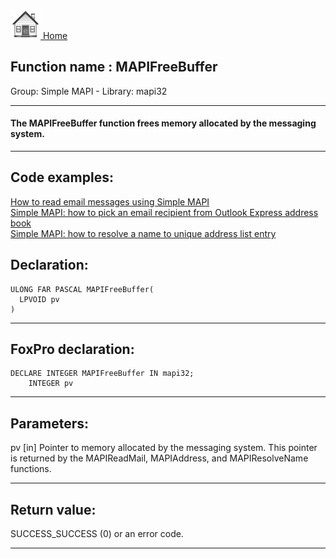 [<img src="../../images/home.png"> Home ](https://github.com/VFPX/Win32API)  

## Function name : MAPIFreeBuffer
Group: Simple MAPI - Library: mapi32    
***  


#### The MAPIFreeBuffer function frees memory allocated by the messaging system.
***  


## Code examples:
[How to read email messages using Simple MAPI](../../samples/sample_270.md)  
[Simple MAPI: how to pick an email recipient from Outlook Express address book](../../samples/sample_407.md)  
[Simple MAPI: how to resolve a name to unique address list entry](../../samples/sample_408.md)  

## Declaration:
```foxpro  
ULONG FAR PASCAL MAPIFreeBuffer(
  LPVOID pv
)  
```  
***  


## FoxPro declaration:
```foxpro  
DECLARE INTEGER MAPIFreeBuffer IN mapi32;
	INTEGER pv  
```  
***  


## Parameters:
pv 
[in] Pointer to memory allocated by the messaging system. This pointer is returned by the MAPIReadMail, MAPIAddress, and MAPIResolveName functions.   
***  


## Return value:
SUCCESS_SUCCESS (0) or an error code.  
***  

